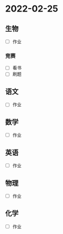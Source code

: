 # **2022-02-25**

## 生物
- [ ] 作业

### 竞赛
- [ ] 看书
- [ ] 刷题

## 语文
- [ ] 作业

## 数学
- [ ] 作业

## 英语
- [ ] 作业

## 物理
- [ ] 作业

## 化学
- [ ] 作业
